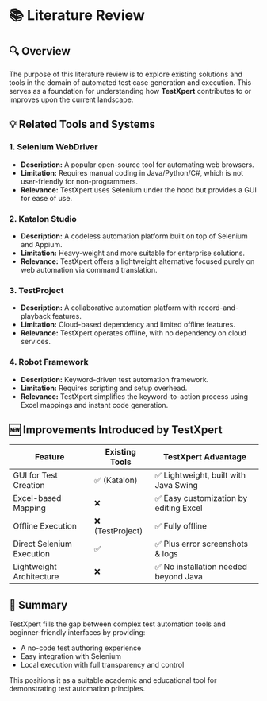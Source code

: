 
# 📚 Literature Review

## 🔍 Overview

The purpose of this literature review is to explore existing solutions and tools in the domain of automated test case generation and execution. This serves as a foundation for understanding how **TestXpert** contributes to or improves upon the current landscape.

## 💡 Related Tools and Systems

### 1. Selenium WebDriver
- **Description:** A popular open-source tool for automating web browsers.
- **Limitation:** Requires manual coding in Java/Python/C#, which is not user-friendly for non-programmers.
- **Relevance:** TestXpert uses Selenium under the hood but provides a GUI for ease of use.

### 2. Katalon Studio
- **Description:** A codeless automation platform built on top of Selenium and Appium.
- **Limitation:** Heavy-weight and more suitable for enterprise solutions.
- **Relevance:** TestXpert offers a lightweight alternative focused purely on web automation via command translation.

### 3. TestProject
- **Description:** A collaborative automation platform with record-and-playback features.
- **Limitation:** Cloud-based dependency and limited offline features.
- **Relevance:** TestXpert operates offline, with no dependency on cloud services.

### 4. Robot Framework
- **Description:** Keyword-driven test automation framework.
- **Limitation:** Requires scripting and setup overhead.
- **Relevance:** TestXpert simplifies the keyword-to-action process using Excel mappings and instant code generation.

## 🆕 Improvements Introduced by TestXpert

| Feature                    | Existing Tools     | TestXpert Advantage                     |
|---------------------------|--------------------|------------------------------------------|
| GUI for Test Creation     | ✅ (Katalon)        | ✅ Lightweight, built with Java Swing     |
| Excel-based Mapping       | ❌                 | ✅ Easy customization by editing Excel     |
| Offline Execution         | ❌ (TestProject)    | ✅ Fully offline                          |
| Direct Selenium Execution | ✅                 | ✅ Plus error screenshots & logs          |
| Lightweight Architecture  | ❌                 | ✅ No installation needed beyond Java     |

## 📝 Summary

TestXpert fills the gap between complex test automation tools and beginner-friendly interfaces by providing:
- A no-code test authoring experience
- Easy integration with Selenium
- Local execution with full transparency and control

This positions it as a suitable academic and educational tool for demonstrating test automation principles.

